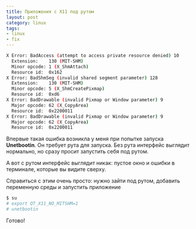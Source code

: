 ```yaml
---
title: Приложения с X11 под рутом
layout: post
category: linux
tags:
- linux
- fix
---
```


~~~ bash
X Error: BadAccess (attempt to access private resource denied) 10
  Extension:    130 (MIT-SHM)
  Minor opcode: 1 (X_ShmAttach)
  Resource id:  0x162
X Error: BadShmSeg (invalid shared segment parameter) 128
  Extension:    130 (MIT-SHM)
  Minor opcode: 5 (X_ShmCreatePixmap)
  Resource id:  0xd6
X Error: BadDrawable (invalid Pixmap or Window parameter) 9
  Major opcode: 62 (X_CopyArea)
  Resource id:  0x2200011
X Error: BadDrawable (invalid Pixmap or Window parameter) 9
  Major opcode: 62 (X_CopyArea)
  Resource id:  0x2200011
~~~

Впервые такая ошибка возникла у меня при попытке запуска **Unetbootin**. Он требует рута для запуска.
Без рута интерфейс выглядит нормально, но сразу просит запустить себя под рутом.

А вот с рутом интерфейс выглядит никак: пустое окно и ошибки в терминале, которые вы видите сверху.

Справиться с этим очень просто: нужно зайти под рутом, добавить переменную среды и запустить приложение

~~~ bash
$ su
# export QT_X11_NO_MITSHM=1
# unetbootin
~~~

Готово!